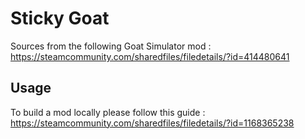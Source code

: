 # Sticky Goat

Sources from the following Goat Simulator mod : https://steamcommunity.com/sharedfiles/filedetails/?id=414480641

## Usage

To build a mod locally please follow this guide : https://steamcommunity.com/sharedfiles/filedetails/?id=1168365238